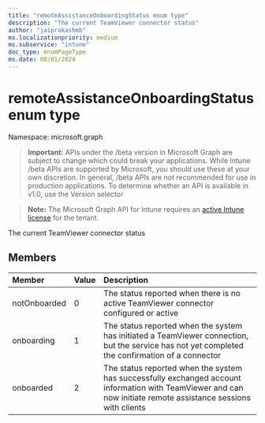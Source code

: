 ```yaml
---
title: "remoteAssistanceOnboardingStatus enum type"
description: "The current TeamViewer connector status"
author: "jaiprakashmb"
ms.localizationpriority: medium
ms.subservice: "intune"
doc_type: enumPageType
ms.date: 08/01/2024
---
```


# remoteAssistanceOnboardingStatus enum type

Namespace: microsoft.graph

> **Important:** APIs under the /beta version in Microsoft Graph are subject to change which could break your applications. While Intune /beta APIs are supported by Microsoft, you should use these at your own discretion. In general, /beta APIs are not recommended for use in production applications. To determine whether an API is available in v1.0, use the Version selector

> **Note:** The Microsoft Graph API for Intune requires an [active Intune license](https://go.microsoft.com/fwlink/?linkid=839381) for the tenant.

The current TeamViewer connector status

## Members
|Member|Value|Description|
|:---|:---|:---|
|notOnboarded|0|The status reported when there is no active TeamViewer connector configured or active|
|onboarding|1|The status reported when the system has initiated a TeamViewer connection, but the service has not yet completed the confirmation of a connector|
|onboarded|2|The status reported when the system has successfully exchanged account information with TeamViewer and can now initiate remote assistance sessions with clients|